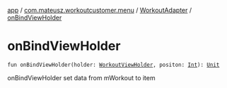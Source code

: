 [app](../../index.md) / [com.mateusz.workoutcustomer.menu](../index.md) / [WorkoutAdapter](index.md) / [onBindViewHolder](./on-bind-view-holder.md)

# onBindViewHolder

`fun onBindViewHolder(holder: `[`WorkoutViewHolder`](-workout-view-holder/index.md)`, positon: `[`Int`](https://kotlinlang.org/api/latest/jvm/stdlib/kotlin/-int/index.html)`): `[`Unit`](https://kotlinlang.org/api/latest/jvm/stdlib/kotlin/-unit/index.html)

onBindViewHolder set data from mWorkout to item

